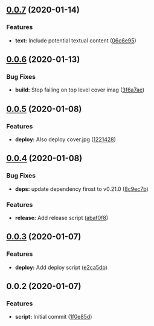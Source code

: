 ## [0.0.7](https://github.com/pixelastic/videogames-helper/compare/0.0.6...0.0.7) (2020-01-14)


### Features

* **text:** Include potential textual content ([06c6e95](https://github.com/pixelastic/videogames-helper/commit/06c6e952684258e3b307608273b7f1c19008b72d))

## [0.0.6](https://github.com/pixelastic/videogames-helper/compare/0.0.5...0.0.6) (2020-01-13)


### Bug Fixes

* **build:** Stop failing on top level cover imag ([3f6a7ae](https://github.com/pixelastic/videogames-helper/commit/3f6a7ae8dc926c534a5948edb8f29f06cb10a2be))

## [0.0.5](https://github.com/pixelastic/videogames-helper/compare/0.0.4...0.0.5) (2020-01-08)


### Features

* **deploy:** Also deploy cover.jpg ([1221428](https://github.com/pixelastic/videogames-helper/commit/1221428887fa6e0c09d2d073fa4dc45e5ddc6ba2))

## [0.0.4](https://github.com/pixelastic/videogames-helper/compare/0.0.3...0.0.4) (2020-01-08)


### Bug Fixes

* **deps:** update dependency firost to v0.21.0 ([8c9ec7b](https://github.com/pixelastic/videogames-helper/commit/8c9ec7b307a934ae11a0b0b0cf81d3ed35abe0be))


### Features

* **release:** Add release script ([abaf0f8](https://github.com/pixelastic/videogames-helper/commit/abaf0f8a378e9cd0b8cda46c58586fdb17b3af94))

## [0.0.3](https://github.com/pixelastic/videogames-helper/compare/0.0.2...0.0.3) (2020-01-07)


### Features

* **deploy:** Add deploy script ([e2ca5db](https://github.com/pixelastic/videogames-helper/commit/e2ca5db3cba682a690d93366142d89cbd750f71f))

## 0.0.2 (2020-01-07)


### Features

* **script:** Initial commit ([1f0e85d](https://github.com/pixelastic/videogames-helper/commit/1f0e85d17b7efc710bf63afafb87c253d257f29b))


